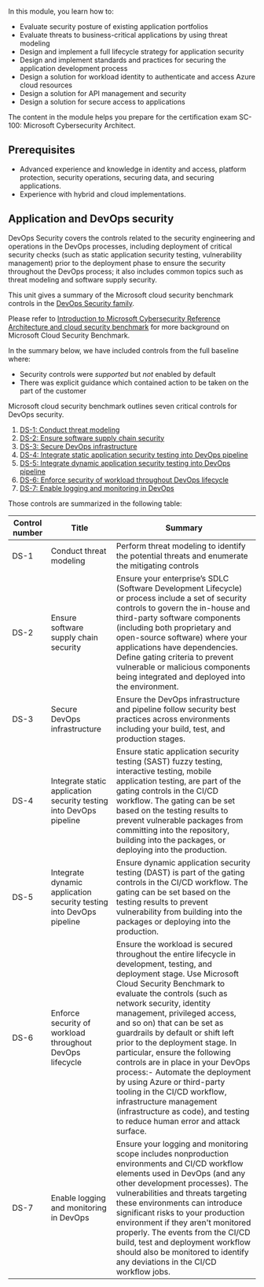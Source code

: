 In this module, you learn how to:

-   Evaluate security posture of existing application portfolios
-   Evaluate threats to business-critical applications by using threat modeling
-   Design and implement a full lifecycle strategy for application security
-   Design and implement standards and practices for securing the application development process
-   Design a solution for workload identity to authenticate and access Azure cloud resources
-   Design a solution for API management and security
-   Design a solution for secure access to applications

The content in the module helps you prepare for the certification exam SC-100: Microsoft Cybersecurity Architect.

## Prerequisites

- Advanced experience and knowledge in identity and access, platform protection, security operations, securing data, and securing applications.
- Experience with hybrid and cloud implementations.

## Application and DevOps security

DevOps Security covers the controls related to the security engineering and operations in the DevOps processes, including deployment of critical security checks (such as static application security testing, vulnerability management) prior to the deployment phase to ensure the security throughout the DevOps process; it also includes common topics such as threat modeling and software supply security.

This unit gives a summary of the Microsoft cloud security benchmark controls in the [DevOps Security family](/security/benchmark/azure/mcsb-devops-security).

Please refer to [Introduction to Microsoft Cybersecurity Reference Architecture and cloud security benchmark](/training/modules/design-solutions-microsoft-cybersecurity-cloud-security-benchmark/1-introduction-reference-architecture-benchmark) for more background on Microsoft Cloud Security Benchmark. 

In the summary below, we have included controls from the full baseline where:

* Security controls were *supported* but *not* enabled by default
* There was explicit guidance which contained action to be taken on the part of the customer

Microsoft cloud security benchmark outlines seven critical controls for DevOps security.

1. [DS-1: Conduct threat modeling](/security/benchmark/azure/mcsb-devops-security#ds-1-conduct-threat-modeling)
2.  [DS-2: Ensure software supply chain security](/security/benchmark/azure/mcsb-devops-security#ds-2-ensure-software-supply-chain-security)
3.  [DS-3: Secure DevOps infrastructure](/security/benchmark/azure/mcsb-devops-security#ds-3-secure-devops-infrastructure)
4.  [DS-4: Integrate static application security testing into DevOps pipeline](/security/benchmark/azure/mcsb-devops-security#ds-4-integrate-static-application-security-testing-into-devops-pipeline)
5.  [DS-5: Integrate dynamic application security testing into DevOps pipeline](/security/benchmark/azure/mcsb-devops-security#ds-5-integrate-dynamic-application-security-testing-into-devops-pipeline)
6.  [DS-6: Enforce security of workload throughout DevOps lifecycle](/security/benchmark/azure/mcsb-devops-security#ds-6-enforce-security-of-workload-throughout-devops-lifecycle)
7.  [DS-7: Enable logging and monitoring in DevOps](/security/benchmark/azure/mcsb-devops-security#ds-7-enable-logging-and-monitoring-in-devops)

Those controls are summarized in the following table:

| Control number | Title | Summary |
|---|---|---|
| DS-1  | Conduct threat modeling  | Perform threat modeling to identify the potential threats and enumerate the mitigating controls  |
| DS-2  | Ensure software supply chain security  | Ensure your enterprise’s SDLC (Software Development Lifecycle) or process include a set of security controls to govern the in-house and third-party software components (including both proprietary and open-source software) where your applications have dependencies. Define gating criteria to prevent vulnerable or malicious components being integrated and deployed into the environment.  |
| DS-3  | Secure DevOps infrastructure  | Ensure the DevOps infrastructure and pipeline follow security best practices across environments including your build, test, and production stages.  |
| DS-4  | Integrate static application security testing into DevOps pipeline  | Ensure static application security testing (SAST) fuzzy testing, interactive testing, mobile application testing, are part of the gating controls in the CI/CD workflow. The gating can be set based on the testing results to prevent vulnerable packages from committing into the repository, building into the packages, or deploying into the production.  |
| DS-5  | Integrate dynamic application security testing into DevOps pipeline  | Ensure dynamic application security testing (DAST) is part of the gating controls in the CI/CD workflow. The gating can be set based on the testing results to prevent vulnerability from building into the packages or deploying into the production.  |
| DS-6  | Enforce security of workload throughout DevOps lifecycle  | Ensure the workload is secured throughout the entire lifecycle in development, testing, and deployment stage. Use Microsoft Cloud Security Benchmark to evaluate the controls (such as network security, identity management, privileged access, and so on) that can be set as guardrails by default or shift left prior to the deployment stage. In particular, ensure the following controls are in place in your DevOps process:- Automate the deployment by using Azure or third-party tooling in the CI/CD workflow, infrastructure management (infrastructure as code), and testing to reduce human error and attack surface.  |
| DS-7  | Enable logging and monitoring in DevOps  | Ensure your logging and monitoring scope includes nonproduction environments and CI/CD workflow elements used in DevOps (and any other development processes). The vulnerabilities and threats targeting these environments can introduce significant risks to your production environment if they aren't monitored properly. The events from the CI/CD build, test and deployment workflow should also be monitored to identify any deviations in the CI/CD workflow jobs.  |
